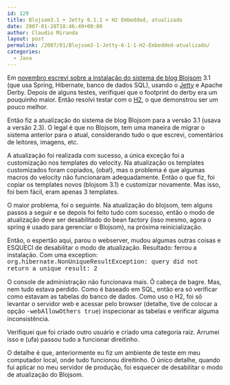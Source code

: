 ```yaml
---
id: 129
title: Blojsom3.1 + Jetty 6.1.1 + H2 Embedded, atualizado
date: 2007-01-28T18:46:49+00:00
author: Claudio Miranda
layout: post
permalink: /2007/01/Blojsom3-1-Jetty-6-1-1-H2-Embedded-atualizado/
categories:
  - Java
---
```

Em <a target="_blank" href="http://blog.claudius.com.br/blog/claudio//2006/11/01/Blojsom3-Jetty-6-1-Derby-Embedded.html">novembro escrevi sobre a instalação do sistema de blog Blojsom</a> 3.1 (que usa Spring, Hibernate, banco de dados SQL), usando o <a target="_blank" href="http://jetty.mortbay.org/">Jetty</a> e Apache Derby. Depois de alguns testes, verifiquei que o footprint do derby era um pouquinho maior. Então resolvi testar com o <a target="_blank" href="http://www.h2database.com/">H2</a>, o que demonstrou ser um pouco melhor. 

Então fiz a atualização do sistema de blog Blojsom para a versão 3.1 (usava a versão 2.3). O legal é que no Blojsom, tem uma maneira de migrar o sistema anterior para o atual, considerando tudo o que escrevi, comentários de leitores, imagens, etc.&nbsp; 

A atualização foi realizada com sucesso, a única exceção foi a customização nos templates do velocity. Na atualização os templates customizados foram copiados, (oba!), mas o problema é que algumas macros do velocity não funcionaram adequadamente. Então o que fiz, foi copiar os templates novos (blojsom 3.1) e customizar novamente. Mas isso, foi bem fácil, eram apenas 3 templates. 

O maior problema, foi o seguinte. Na atualização do blojsom, tem alguns passos a seguir e se depois foi feito tudo com sucesso, então o modo de atualização deve ser desabilitado do bean factory (isso mesmo, agora o spring é usado para gerenciar o Blojsom), na próxima reinicialização. 

Então, o espertão aqui, parou o webserver, mudou algumas outras coisas e ESQUECI de desabilitar o modo de atualização. Resultado: ferrou a instalação. Com uma exception: <font face="courier new,courier,monospace">org.hibernate.NonUniqueResultException: query did not return a unique result: 2</font> 

O console de administração não funcionava mais. Ô cabeça de bagre. Mas, nem tudo estava perdido. Como é baseado em SQL, então era só verificar como estavam as tabelas do banco de dados. Como uso o H2, foi só levantar o servidor web e acessar pelo browser (detalhe, tive de colocar a opção <font face="courier new,courier,monospace">-webAllowOthers true</font>) inspecionar as tabelas e verificar alguma inconsistência. 

Verifiquei que foi criado outro usuário e criado uma categoria raiz. Arrumei isso e (ufa) passou tudo a funcionar direitinho. 

O detalhe é que, anteriormente eu fiz um ambiente de teste em meu computador local, onde tudo funcionou direitinho. O único detalhe, quando fui aplicar no meu servidor de produção, foi esquecer de desabilitar o modo de atualização do Blojsom.
